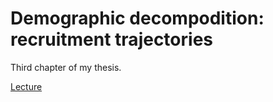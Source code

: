# Demographic decompodition: recruitment trajectories

Third chapter of my thesis.

[Lecture](https://arianemirabel.github.io/RecruitmentTrajectories/introduction.html)